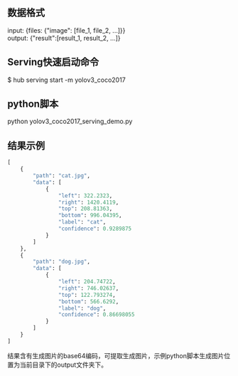 ## 数据格式  
input: {files: {"image": [file_1, file_2, ...]}}  
output: {"result":[result_1, result_2, ...]}  

## Serving快速启动命令  
$ hub serving start -m yolov3_coco2017  

## python脚本  
python yolov3_coco2017_serving_demo.py


## 结果示例  
```python
[  
    {  
        "path": "cat.jpg",  
        "data": [  
            {  
                "left": 322.2323,  
                "right": 1420.4119,  
                "top": 208.81363,  
                "bottom": 996.04395,  
                "label": "cat",  
                "confidence": 0.9289875  
            }  
        ]  
    },  
    {  
        "path": "dog.jpg",  
        "data": [  
            {  
                "left": 204.74722,  
                "right": 746.02637,  
                "top": 122.793274,  
                "bottom": 566.6292,  
                "label": "dog",  
                "confidence": 0.86698055  
            }  
        ]  
    }  
]  
```
结果含有生成图片的base64编码，可提取生成图片，示例python脚本生成图片位置为当前目录下的output文件夹下。
